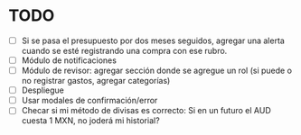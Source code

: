# TODO

- [ ] Si se pasa el presupuesto por dos meses seguidos, agregar una alerta cuando se esté registrando una compra con ese rubro.
- [ ] Módulo de notificaciones
- [ ] Módulo de revisor: agregar sección donde se agregue un rol (si puede o no registrar gastos, agregar categorías)
- [ ] Despliegue
- [ ] Usar modales de confirmación/error
- [ ] Checar si mi método de divisas es correcto: Si en un futuro el AUD cuesta 1 MXN, no joderá mi historial?